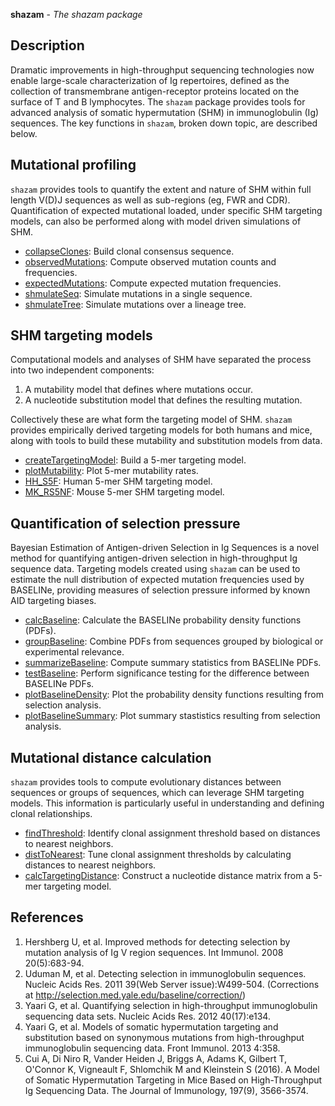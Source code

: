 





**shazam** - *The shazam package*

Description
--------------------

Dramatic improvements in high-throughput sequencing technologies now enable 
large-scale characterization of Ig repertoires, defined as the collection of transmembrane 
antigen-receptor proteins located on the surface of T and B lymphocytes. The `shazam`
package provides tools for advanced analysis of somatic hypermutation (SHM) in
immunoglobulin (Ig) sequences. The key functions in `shazam`, broken down topic, are 
described below.




Mutational profiling
-------------------


`shazam` provides tools to quantify the extent and nature of SHM within
full length V(D)J sequences as well as sub-regions (eg, FWR and CDR).
Quantification of expected mutational loaded, under specific SHM targeting 
models, can also be performed along with model driven simulations of SHM.


+ [collapseClones](collapseClones.md):           Build clonal consensus sequence.
+ [observedMutations](observedMutations.md):        Compute observed mutation counts and frequencies.
+ [expectedMutations](expectedMutations.md):        Compute expected mutation frequencies.
+ [shmulateSeq](shmulateSeq.md):              Simulate mutations in a single sequence.
+ [shmulateTree](shmulateTree.md):             Simulate mutations over a lineage tree.



SHM targeting models
-------------------


Computational models and analyses of SHM have separated the process 
into two independent components: 

1. A mutability model that defines where mutations occur.
1. A nucleotide substitution model that defines the resulting mutation.

Collectively these are what form the targeting model of SHM. `shazam` 
provides empirically derived targeting models for both humans and mice,
along with tools to build these mutability and substitution models from data.


+ [createTargetingModel](createTargetingModel.md):     Build a 5-mer targeting model.
+ [plotMutability](plotMutability.md):           Plot 5-mer mutability rates.
+ [HH_S5F](HH_S5F.md):                Human 5-mer SHM targeting model.
+ [MK_RS5NF](MK_RS5NF.md):              Mouse 5-mer SHM targeting model.



Quantification of selection pressure
-------------------


Bayesian Estimation of Antigen-driven Selection in Ig Sequences is a 
novel method for quantifying antigen-driven selection in high-throughput
Ig sequence data. Targeting models created using `shazam` can be used 
to estimate the null distribution of expected mutation frequencies used
by BASELINe, providing measures of selection pressure informed by known 
AID targeting biases.


+ [calcBaseline](calcBaseline.md):             Calculate the BASELINe probability
density functions (PDFs).
+ [groupBaseline](groupBaseline.md):            Combine PDFs from sequences grouped
by biological or experimental relevance.
+ [summarizeBaseline](summarizeBaseline.md):        Compute summary statistics from BASELINe PDFs.
+ [testBaseline](testBaseline.md):             Perform significance testing for the difference
between BASELINe PDFs.
+ [plotBaselineDensity](plotBaselineDensity.md):      Plot the probability density functions
resulting from selection analysis.
+ [plotBaselineSummary](plotBaselineSummary.md):      Plot summary stastistics resulting from 
selection analysis.



Mutational distance calculation
-------------------


`shazam` provides tools to compute evolutionary distances between 
sequences or groups of sequences, which can leverage SHM targeting 
models. This information is particularly useful in understanding and 
defining clonal relationships.


+ [findThreshold](findThreshold.md):            Identify clonal assignment threshold based on 
distances to nearest neighbors.
+ [distToNearest](distToNearest.md):            Tune clonal assignment thresholds by calculating 
distances to nearest neighbors.
+ [calcTargetingDistance](calcTargetingDistance.md):    Construct a nucleotide distance matrix from a 
5-mer targeting model.



References
-------------------


1. Hershberg U, et al. Improved methods for detecting selection by mutation 
analysis of Ig V region sequences. 
Int Immunol. 2008 20(5):683-94.
1. Uduman M, et al. Detecting selection in immunoglobulin sequences. 
Nucleic Acids Res. 2011 39(Web Server issue):W499-504. (Corrections at 
http://selection.med.yale.edu/baseline/correction/) 
1. Yaari G, et al. Quantifying selection in high-throughput immunoglobulin 
sequencing data sets. 
Nucleic Acids Res. 2012 40(17):e134.
1. Yaari G, et al. Models of somatic hypermutation targeting and substitution based 
on synonymous mutations from high-throughput immunoglobulin sequencing data. 
Front Immunol. 2013 4:358.
1. Cui A, Di Niro R, Vander Heiden J, Briggs A, Adams K, Gilbert T, O'Connor K,
Vigneault F, Shlomchik M and Kleinstein S (2016). A Model of Somatic Hypermutation 
Targeting in Mice Based on High-Throughput Ig Sequencing Data. The Journal of 
Immunology, 197(9), 3566-3574.
 





